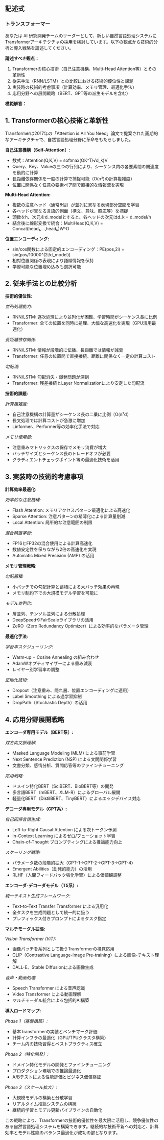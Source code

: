 ## 記述式
### トランスフォーマー
あなたは AI 研究開発チームのリーダーとして、新しい自然言語処理システムにTransformerアーキテクチャの採用を検討しています。以下の観点から技術的分析と導入戦略を論述してください。

**論述すべき観点：**
1. Transformerの核心技術（自己注意機構、Multi-Head Attention等）とその革新性
2. 従来手法（RNN/LSTM）との比較における技術的優位性と課題
3. 実装時の技術的考慮事項（計算効率、メモリ管理、最適化手法）
4. 応用分野への展開戦略（BERT、GPT等の派生モデルを含む）

**模範解答：**

## 1. Transformerの核心技術と革新性

Transformerは2017年の「Attention is All You Need」論文で提案された画期的なアーキテクチャで、自然言語処理分野に革命をもたらしました。

**自己注意機構（Self-Attention）:**
- 数式：Attention(Q,K,V) = softmax(QK^T/√d_k)V
- Query、Key、Valueの三つの行列により、シーケンス内の各要素間の関連度を動的に計算
- 長距離依存関係を一度の計算で捕捉可能（O(n²)の計算複雑度）
- 位置に関係なく任意の要素ペア間で直接的な情報流を実現

**Multi-Head Attention:**
- 複数の注意ヘッド（通常8個）が並列に異なる表現部分空間を学習
- 各ヘッドが異なる言語的側面（構文、意味、照応等）を捕捉
- 頭数をh、次元をd_modelとすると、各ヘッドの次元はd_k = d_model/h
- 結合後に線形変換で統合：MultiHead(Q,K,V) = Concat(head₁,...,headₕ)W^O

**位置エンコーディング:**
- sin/cos関数による固定的エンコーディング：PE(pos,2i) = sin(pos/10000^(2i/d_model))
- 相対位置関係の表現により語順情報を保持
- 学習可能な位置埋め込みも選択可能

## 2. 従来手法との比較分析

**技術的優位性:**

*並列処理能力:*
- RNN/LSTM: 逐次処理により並列化が困難、学習時間がシーケンス長に比例
- Transformer: 全ての位置を同時に処理、大幅な高速化を実現（GPU活用最適化）

*長距離依存関係:*
- RNN/LSTM: 情報が段階的に伝播、長距離では情報が減衰
- Transformer: 任意の位置間で直接接続、距離に関係なく一定の計算コスト

*勾配流:*
- RNN/LSTM: 勾配消失・爆発問題が深刻
- Transformer: 残差接続とLayer Normalizationにより安定した勾配流

**技術的課題:**

*計算複雑度:*
- 自己注意機構の計算量がシーケンス長の二乗に比例（O(n²d）
- 長文処理では計算コストが急激に増加
- Linformer、Performer等の効率化手法で対応

*メモリ使用量:*
- 注意重みマトリックスの保存でメモリ消費が増大
- バッチサイズとシーケンス長のトレードオフが必要
- グラディエントチェックポイント等の最適化技術を活用

## 3. 実装時の技術的考慮事項

**計算効率最適化:**

*効率的な注意機構:*
- Flash Attention: メモリアクセスパターン最適化による高速化
- Sparse Attention: 注意パターンの希薄化による計算量削減
- Local Attention: 局所的な注意範囲の制限

*混合精度学習:*
- FP16とFP32の混合使用による計算高速化
- 数値安定性を保ちながら2倍の高速化を実現
- Automatic Mixed Precision (AMP) の活用

**メモリ管理戦略:**

*勾配蓄積:*
- 小バッチでの勾配計算と蓄積による大バッチ効果の再現
- メモリ制約下での大規模モデル学習を可能に

*モデル並列化:*
- 層並列、テンソル並列による分散処理
- DeepSpeedやFairScaleライブラリの活用
- ZeRO（Zero Redundancy Optimizer）による効率的なパラメータ管理

**最適化手法:**

*学習率スケジューリング:*
- Warm-up + Cosine Annealing の組み合わせ
- AdamWオプティマイザーによる重み減衰
- レイヤー別学習率の調整

*正則化技術:*
- Dropout（注意重み、隠れ層、位置エンコーディングに適用）
- Label Smoothing による過学習抑制
- DropPath（Stochastic Depth）の活用

## 4. 応用分野展開戦略

**エンコーダ専用モデル（BERT系）:**

*双方向文脈理解:*
- Masked Language Modeling (MLM) による事前学習
- Next Sentence Prediction (NSP) による文間関係学習
- 文書分類、感情分析、質問応答等のファインチューニング

*応用戦略:*
- ドメイン特化BERT（SciBERT、BioBERT等）の開発
- 多言語BERT（mBERT、XLM-R）によるグローバル展開
- 軽量化BERT（DistilBERT、TinyBERT）によるエッジデバイス対応

**デコーダ専用モデル（GPT系）:**

*自己回帰言語生成:*
- Left-to-Right Causal Attention による次トークン予測
- In-Context Learning によるゼロ/フューショット学習
- Chain-of-Thought プロンプティングによる推論能力向上

*スケーリング戦略:*
- パラメータ数の段階的拡大（GPT-1→GPT-2→GPT-3→GPT-4）
- Emergent Abilities（創発的能力）の活用
- RLHF（人間フィードバック強化学習）による価値観調整

**エンコーダ-デコーダモデル（T5系）:**

*統一テキスト生成フレームワーク:*
- Text-to-Text Transfer Transformer による汎用化
- 全タスクを生成問題として統一的に扱う
- プレフィックス付きプロンプトによるタスク指定

**マルチモーダル拡張:**

*Vision Transformer (ViT):*
- 画像パッチを系列として扱うTransformerの視覚応用
- CLIP（Contrastive Language-Image Pre-training）による画像-テキスト理解
- DALL-E、Stable Diffusionによる画像生成

*音声・動画処理:*
- Speech Transformer による音声認識
- Video Transformer による動画理解
- マルチモーダル統合による包括的AI構築

**導入ロードマップ:**

*Phase 1（基盤構築）:*
- 基本Transformerの実装とベンチマーク評価
- 計算インフラの最適化（GPU/TPUクラスタ構築）
- チーム内の技術習得とベストプラクティス確立

*Phase 2（特化開発）:*
- ドメイン特化モデルの開発とファインチューニング
- プロダクション環境での推論最適化
- A/Bテストによる性能評価とビジネス価値検証

*Phase 3（スケール拡大）:*
- 大規模モデルの構築と分散学習
- リアルタイム推論システムの構築
- 継続的学習とモデル更新パイプラインの自動化

この戦略により、Transformerの技術的優位性を最大限に活用し、競争優位性のある自然言語処理システムを構築できます。継続的な技術革新への対応と、計算効率とモデル性能のバランス最適化が成功の鍵となります。 